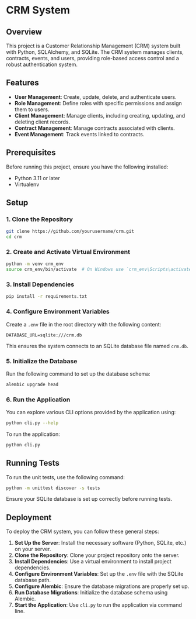 # CRM System

## Overview

This project is a Customer Relationship Management (CRM) system built with Python, SQLAlchemy, and SQLite. The CRM system manages clients, contracts, events, and users, providing role-based access control and a robust authentication system.

## Features

- **User Management**: Create, update, delete, and authenticate users.
- **Role Management**: Define roles with specific permissions and assign them to users.
- **Client Management**: Manage clients, including creating, updating, and deleting client records.
- **Contract Management**: Manage contracts associated with clients.
- **Event Management**: Track events linked to contracts.

## Prerequisites

Before running this project, ensure you have the following installed:

- Python 3.11 or later
- Virtualenv

## Setup

### 1. Clone the Repository

```bash
git clone https://github.com/yourusername/crm.git
cd crm
```

### 2. Create and Activate Virtual Environment

```bash
python -m venv crm_env
source crm_env/bin/activate  # On Windows use `crm_env\Scripts\activate`
```

### 3. Install Dependencies

```bash
pip install -r requirements.txt
```

### 4. Configure Environment Variables

Create a `.env` file in the root directory with the following content:

```
DATABASE_URL=sqlite:///crm.db
```

This ensures the system connects to an SQLite database file named `crm.db`.

### 5. Initialize the Database

Run the following command to set up the database schema:

```bash
alembic upgrade head
```

### 6. Run the Application

You can explore various CLI options provided by the application using:

```bash
python cli.py --help
```

To run the application:

```bash
python cli.py
```

## Running Tests

To run the unit tests, use the following command:

```bash
python -m unittest discover -s tests
```

Ensure your SQLite database is set up correctly before running tests.

## Deployment

To deploy the CRM system, you can follow these general steps:

1. **Set Up the Server**: Install the necessary software (Python, SQLite, etc.) on your server.
2. **Clone the Repository**: Clone your project repository onto the server.
3. **Install Dependencies**: Use a virtual environment to install project dependencies.
4. **Configure Environment Variables**: Set up the `.env` file with the SQLite database path.
5. **Configure Alembic**: Ensure the database migrations are properly set up.
6. **Run Database Migrations**: Initialize the database schema using Alembic.
7. **Start the Application**: Use `cli.py` to run the application via command line.

